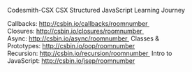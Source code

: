 Codesmith-CSX
CSX Structured JavaScript Learning Journey

Callbacks: http://csbin.io/callbacks/roomnumber 
Closures: http://csbin.io/closures/roomnumber 
Async: http://csbin.io/async/roomnumber 
Classes & Prototypes: http://csbin.io/oop/roomnumber
Recursion: http://csbin.io/recursion/roomnumber 
Intro to JavaScript: http://csbin.io/jsep/roomnumber

